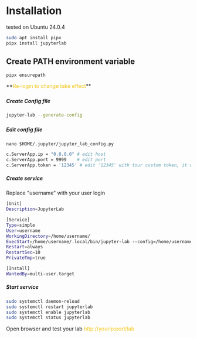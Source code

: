 # Installation
tested on Ubuntu 24.0.4

```bash
sudo apt install pipx
pipx install jupyterlab
```
## Create PATH environment variable

```bash
pipx ensurepath
```

<p class="callout warning">**<span style="color: rgb(241, 196, 15);">Re-login to change take effect</span>**</p>

#####  

##### Create Config file

```bash
jupyter-lab --generate-config
```

#####  

##### Edit config file

```
nano $HOME/.jupyter/jupyter_lab_config.py
```

```bash
c.ServerApp.ip = "0.0.0.0" # edit host
c.ServerApp.port = 9999    # edit port
c.ServerApp.token = '12345' # edit '12345' with tour custom token, it will be using for authentication on the webpage
```

##### Create service

<p class="callout info">Replace "username" with your user login</p>

```bash
[Unit]
Description=JupyterLab

[Service]
Type=simple
User=username
WorkingDirectory=/home/username/
ExecStart=/home/username/.local/bin/jupyter-lab --config=/home/username/.jupyter/jupyter_lab_config.py
Restart=always
RestartSec=10
PrivateTmp=true

[Install]
WantedBy=multi-user.target
```

##### Start service

```bash
sudo systemctl daemon-reload
sudo systemctl restart jupyterlab
sudo systemctl enable jupyterlab
sudo systemctl status jupyterlab
```

<p class="callout success">Open browser and test your lab  
<span style="color: rgb(241, 196, 15);">http://yourip:port/lab</span></p>
